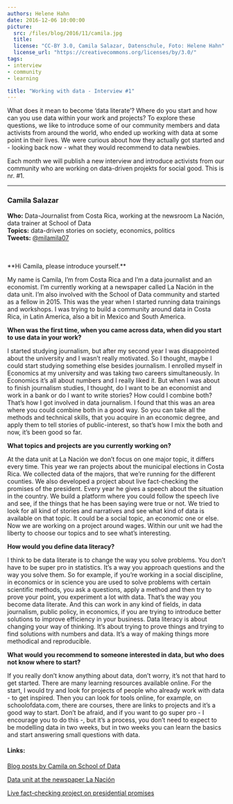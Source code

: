 ```yaml
---
authors: Helene Hahn
date: 2016-12-06 10:00:00
picture:
  src: /files/blog/2016/11/camila.jpg
  title: 
  license: "CC-BY 3.0, Camila Salazar, Datenschule, Foto: Helene Hahn"
  license_url: "https://creativecommons.org/licenses/by/3.0/"
tags:
- interview
- community
- learning

title: "Working with data - Interview #1"
---
```


What does it mean to become ‘data literate’? Where do you start and how can you use data within your work and projects? To explore these questions, we like to introduce some of our community members and data activists from around the world, who ended up working with data at some point in their lives. We were curious about how they actually got started and - looking back now - what they would recommend to data newbies. 

Each month we will publish a new interview and introduce activists from our community who are working on data-driven projekts for social good. This is nr. #1. 

---


### Camila Salazar
**Who:** Data-Journalist from Costa Rica, working at the newsroom La Nación, data trainer at School of Data <br/>
**Topics:** data-driven stories on society, economics, politics <br/>
**Tweets:** [@milamila07](https://twitter.com/milamila07)

<br/>
<br/>
**Hi Camila, please introduce yourself.**


My name is Camila, I’m from Costa Rica and I’m a data journalist and an economist. I’m currently working at a newspaper called La Nación in the data unit. I’m also involved with the School of Data community and started as a fellow in 2015. This was the year when I started running data trainings and workshops. I was trying to build a community around data in Costa Rica, in Latin America, also a bit in Mexico and South America.


**When was the first time, when you came across data, when did you start to use data in your work?**


I started studying journalism, but after my second year I was disappointed about the university and I wasn’t really motivated. So I thought, maybe I could start studying something else besides journalism. I enrolled myself in Economics at my university and was taking two careers simultaneously. In Economics it’s all about numbers and I really liked it. But when I was about to finish journalism studies, I thought, do I want to be an economist and work in a bank or do I want to write stories? How could I combine both? That’s how I got involved in data journalism. I found that this was an area where you could combine both in a good way. So you can take all the methods and technical skills, that you acquire in an economic degree, and apply them to tell stories of public-interest, so that’s how I mix the both and now, it’s been good so far.



**What topics and projects are you currently working on?**


At the data unit at La Nación we don’t focus on one major topic, it differs every time. This year we ran projects about the municipal elections in Costa Rica. We collected data of the majors, that we’re running for the different counties. We also developed a project about live fact-checking the promises of the president. Every year he gives a speech about the situation in the country. We build a platform where you could follow the speech live and see, if the things that he has been saying were true or not. We tried to look for all kind of stories and narratives and see what kind of data is available on that topic. It could be a social topic, an economic one or else. Now we are working on a project around wages. Within our unit we had the liberty to choose our topics and to see what’s interesting.


**How would you define data literacy?**


I think to be data literate is to change the way you solve problems. You don’t have to be super pro in statistics. It’s a way you approach questions and the way you solve them. So for example, if you’re working in a social discipline, in economics or in science you are used to solve problems with certain scientific methods, you ask a questions, apply a method and then try to prove your point, you experiment a lot with data. That’s the way you become data literate. And this can work in any kind of fields, in data journalism, public policy, in economics, if you are trying to introduce better solutions to improve efficiency in your business. Data literacy is about changing your way of thinking. It’s about trying to prove things and trying to find solutions with numbers and data. It’s a way of making things more methodical and reproducible.


**What would you recommend to someone interested in data, but who does not know where to start?**


If you really don’t know anything about data, don’t worry, it’s not that hard to get started. There are many learning resources available online. For the start, I would try and look for projects of people who already work with data - to get inspired. Then you can look for tools online, for example, on schoolofdata.com, there are courses, there are links to projects and it’s a good way to start. Don’t be afraid, and if you want to go super pro - I encourage you to do this -, but it’s a process, you don’t need to expect to be modelling data in two weeks, but in two weeks you can learn the basics and start answering small questions with data.


#### Links:
[Blog posts by Camila on School of Data](http://schoolofdata.org/author/camilasalazar/)

[Data unit at the newspaper La Nación](http://www.nacion.com/gnfactory/investigacion/periodismo-datos/portafolio.html)

[Live fact-checking project on presidential promises](http://www.nacion.com/gnfactory/investigacion/2016/promesas-presidente/index.html) 